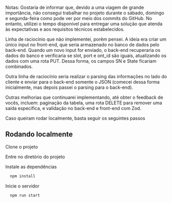Notas:
Gostaria de informar que, devido a uma viagem de grande importância, não consegui trabalhar no projeto durante o sábado, domingo e segunda-feira como pode ver por meio dos commits do GitHub. No entanto, utilizei o tempo disponível para entregar uma solução que atenda às expectativas e aos requisitos técnicos estabelecidos.

Linha de raciocínio que não implementei, porêm pensei. A ideia era criar um único input no front-end, que seria armazenado no banco de dados pelo back-end. Quando um novo input for enviado, o back-end recuperaria os dados do banco e verificaria se slot, port e ont_id são iguais, atualizando os dados com uma rota PUT. Dessa forma, os campos SN e State ficariam combinados.

Outra linha de raciocínio seria realizar o parsing das informações no lado do cliente e enviar para o back-end somente o JSON (comecei dessa forma inicialmente, mas depois passei o parsing para o back-end).

Outras melhorias que continuarei implementando, até obter o feedback de vocês, incluem: paginação da tabela, uma rota DELETE para remover uma saída específica, e validação no back-end e front-end com Zod.

Caso queiram rodar localmente, basta seguir os seguintes passos

## Rodando localmente

Clone o projeto

Entre no diretório do projeto

Instale as dependências

```bash
  npm install
```

Inicie o servidor

```bash
  npm run start
```
